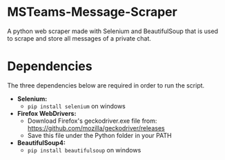 # MSTeams-Message-Scraper
A python web scraper made with Selenium and BeautifulSoup that is used to scrape and store all messages of a private chat.

# Dependencies  
The three dependencies below are required in order to run the script.
* **Selenium:** 
  * ``pip install selenium`` on windows
* **Firefox WebDrivers:**
  * Download Firefox's geckodriver.exe file from: https://github.com/mozilla/geckodriver/releases
  * Save this file under the Python folder in your PATH
* **BeautifulSoup4:**
  * ``pip install beautifulsoup`` on windows
